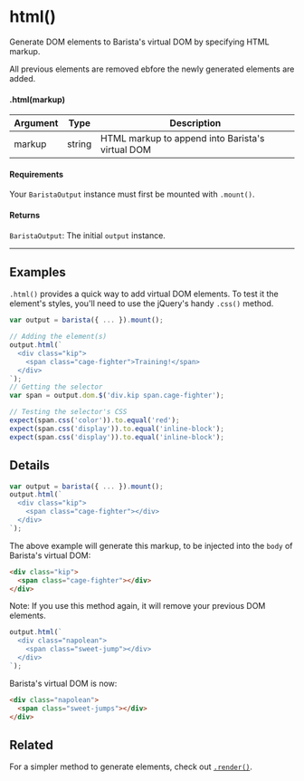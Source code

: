 # html()

Generate DOM elements to Barista's virtual DOM by specifying HTML markup.

All previous elements are removed ebfore the newly generated elements are added.


#### .html(markup)

| Argument | Type | Description |
| --- | --- | --- |
| markup | string | HTML markup to append into Barista's virtual DOM |


#### Requirements

Your `BaristaOutput` instance must first be mounted with `.mount()`.


#### Returns

`BaristaOutput`: The initial `output` instance.


---



## Examples

`.html()` provides a quick way to add virtual DOM elements. To test it the element's styles, you'll need to use the jQuery's handy `.css()` method.

```js
var output = barista({ ... }).mount();

// Adding the element(s)
output.html(`
  <div class="kip">
    <span class="cage-fighter">Training!</span>
  </div>
`);
// Getting the selector
var span = output.dom.$('div.kip span.cage-fighter');

// Testing the selector's CSS
expect(span.css('color')).to.equal('red');
expect(span.css('display')).to.equal('inline-block');
expect(span.css('display')).to.equal('inline-block');
```



## Details

```js
var output = barista({ ... }).mount();
output.html(`
  <div class="kip">
    <span class="cage-fighter"></div>
  </div>
`);
```

The above example will generate this markup, to be injected into the `body` of Barista's virtual DOM:
```html
<div class="kip">
  <span class="cage-fighter"></div>
</div>
```

Note: If you use this method again, it will remove your previous DOM elements.

```js
output.html(`
  <div class="napolean">
    <span class="sweet-jump"></div>
  </div>
`);
```

Barista's virtual DOM is now:

```html
<div class="napolean">
  <span class="sweet-jumps"></div>
</div>
```



## Related

For a simpler method to generate elements, check out [`.render()`](render.md).
